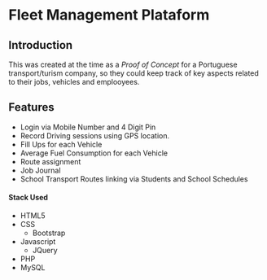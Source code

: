 # Fleet Management Plataform

## Introduction
This was created at the time as a *Proof of Concept* for a Portuguese transport/turism company, so they could keep track of key aspects related to their jobs, vehicles and emplooyees.

## Features
- Login via Mobile Number and 4 Digit Pin
- Record Driving sessions using GPS location.
- Fill Ups for each Vehicle
- Average Fuel Consumption for each Vehicle
- Route assignment
- Job Journal
- School Transport Routes linking via Students and School Schedules

#### Stack Used
- HTML5
- CSS
  - Bootstrap
- Javascript
  - JQuery
- PHP
- MySQL
